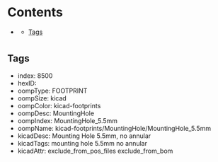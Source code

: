 



Contents
========

* [](#)
	* [Tags](#tags)

# 

## Tags

- index: 8500
- hexID: 
- oompType: FOOTPRINT
- oompSize: kicad
- oompColor: kicad-footprints
- oompDesc: MountingHole
- oompIndex: MountingHole_5.5mm
- oompName: kicad-footprints/MountingHole/MountingHole_5.5mm
- kicadDesc: Mounting Hole 5.5mm, no annular
- kicadTags: mounting hole 5.5mm no annular
- kicadAttr: exclude_from_pos_files exclude_from_bom
